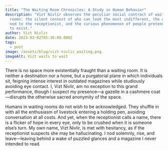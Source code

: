 ```yaml
---
title: "The Waiting Room Chronicles: A Study in Human Behavior"
description: "Vizt Nivlir observes the peculiar social contract of waiting
  rooms: the silent contest of who can look the most indifferent, the obligatory
  nod to the receptionist, and the curious phenomenon of people pretending not
  to exist."
author: Vizt Nivlir
date: 2023-03-02T05:36:00.000Z
tags:
  - post
image: /assets/blog/vizt-nivlir_waiting.png
imageAlt: Vizt waits to wait
---
```

There is no space more existentially fraught than a waiting room. It is neither a destination nor a home, but a purgatorial plane in which individuals sit, feigning intense interest in outdated magazines while studiously avoiding eye contact. I, Vizt Nivlir, am no exception to this grand performance, though I suspect my presence—a gazelle in a cashmere coat—disrupts the otherwise sacred anonymity of the space.

Humans in waiting rooms do not wish to be acknowledged. They shuffle in with all the enthusiasm of livestock entering a holding pen, avoiding conversation at all costs. And yet, when the receptionist calls a name, there is a flicker of hope in every eye, only to be crushed when it is someone else’s turn. My own name, Vizt Nivlir, is met with hesitancy, as if the receptionist suspects she may be hallucinating. I nod solemnly, rise, and leave—leaving behind a wake of puzzled glances and a magazine I never intended to read.

